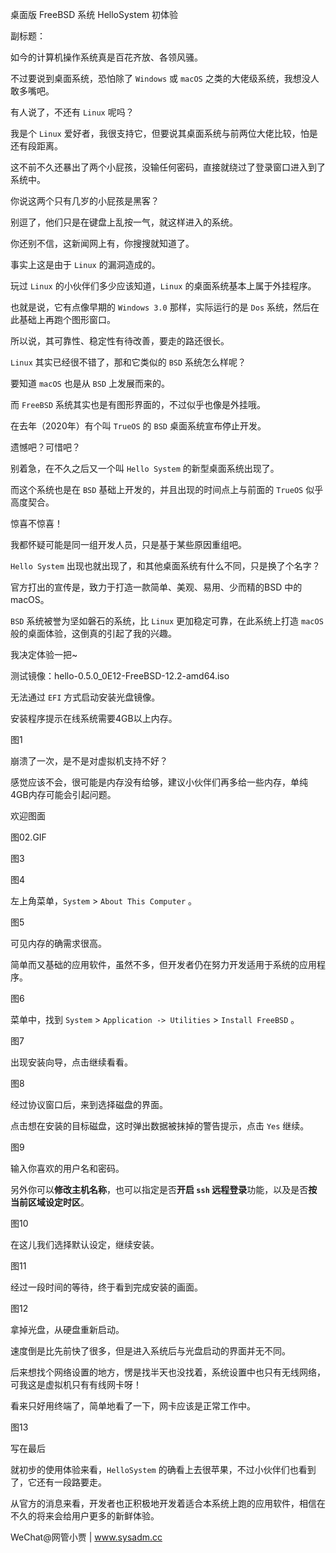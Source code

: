 桌面版 FreeBSD 系统 HelloSystem 初体验

副标题：



如今的计算机操作系统真是百花齐放、各领风骚。

不过要说到桌面系统，恐怕除了 `Windows` 或 `macOS` 之类的大佬级系统，我想没人敢多嘴吧。



有人说了，不还有 `Linux` 呢吗？

我是个 `Linux` 爱好者，我很支持它，但要说其桌面系统与前两位大佬比较，怕是还有段距离。

这不前不久还暴出了两个小屁孩，没输任何密码，直接就绕过了登录窗口进入到了系统中。

你说这两个只有几岁的小屁孩是黑客？

别逗了，他们只是在键盘上乱按一气，就这样进入的系统。

你还别不信，这新闻网上有，你搜搜就知道了。

事实上这是由于 `Linux` 的漏洞造成的。

玩过 `Linux` 的小伙伴们多少应该知道，`Linux` 的桌面系统基本上属于外挂程序。

也就是说，它有点像早期的 `Windows 3.0` 那样，实际运行的是 `Dos` 系统，然后在此基础上再跑个图形窗口。

所以说，其可靠性、稳定性有待改善，要走的路还很长。



`Linux` 其实已经很不错了，那和它类似的 `BSD` 系统怎么样呢？

要知道 `macOS` 也是从 `BSD` 上发展而来的。

而 `FreeBSD` 系统其实也是有图形界面的，不过似乎也像是外挂哦。

在去年（2020年）有个叫 `TrueOS` 的 `BSD` 桌面系统宣布停止开发。

遗憾吧？可惜吧？

别着急，在不久之后又一个叫 `Hello System` 的新型桌面系统出现了。

而这个系统也是在 `BSD` 基础上开发的，并且出现的时间点上与前面的 `TrueOS` 似乎高度契合。

惊喜不惊喜！

我都怀疑可能是同一组开发人员，只是基于某些原因重组吧。



`Hello System` 出现也就出现了，和其他桌面系统有什么不同，只是换了个名字？

官方打出的宣传是，致力于打造一款简单、美观、易用、少而精的BSD 中的 macOS。

`BSD` 系统被誉为坚如磐石的系统，比 `Linux` 更加稳定可靠，在此系统上打造 `macOS` 般的桌面体验，这倒真的引起了我的兴趣。

我决定体验一把~





测试镜像：hello-0.5.0_0E12-FreeBSD-12.2-amd64.iso





无法通过 `EFI` 方式启动安装光盘镜像。



安装程序提示在线系统需要4GB以上内存。

图1



崩溃了一次，是不是对虚拟机支持不好？

感觉应该不会，很可能是内存没有给够，建议小伙伴们再多给一些内存，单纯4GB内存可能会引起问题。



欢迎图面

图02.GIF

图3

图4



左上角菜单，`System` > `About This Computer` 。

图5



可见内存的确需求很高。





简单而又基础的应用软件，虽然不多，但开发者仍在努力开发适用于系统的应用程序。

图6





菜单中，找到 `System` > `Application -> Utilities`  > `Install FreeBSD` 。

图7



出现安装向导，点击继续看看。

图8



经过协议窗口后，来到选择磁盘的界面。

点击想在安装的目标磁盘，这时弹出数据被抹掉的警告提示，点击 `Yes` 继续。

图9



输入你喜欢的用户名和密码。

另外你可以**修改主机名称**，也可以指定是否**开启 `ssh` 远程登录**功能，以及是否**按当前区域设定时区**。

图10



在这儿我们选择默认设定，继续安装。

图11



经过一段时间的等待，终于看到完成安装的画面。

图12



拿掉光盘，从硬盘重新启动。

速度倒是比先前快了很多，但是进入系统后与光盘启动的界面并无不同。

后来想找个网络设置的地方，愣是找半天也没找着，系统设置中也只有无线网络，可我这是虚拟机只有有线网卡呀！

看来只好用终端了，简单地看了一下，网卡应该是正常工作中。

图13



写在最后

就初步的使用体验来看，`HelloSystem` 的确看上去很苹果，不过小伙伴们也看到了，它还有一段路要走。

从官方的消息来看，开发者也正积极地开发着适合本系统上跑的应用软件，相信在不久的将来会给用户更多的新鲜体验。



WeChat@网管小贾 | www.sysadm.cc









